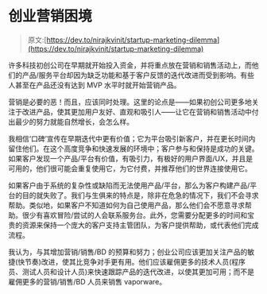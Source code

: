 # 创业营销困境

> 原文:[https://dev.to/nirajkvinit/startup-marketing-dilemma](https://dev.to/nirajkvinit/startup-marketing-dilemma)

许多科技初创公司在早期就开始投入资金，并将重点放在营销和销售活动上，而他们的产品/服务平台却因为缺乏功能和基于客户反馈的迭代改进而受到影响。有些人甚至在产品还没有达到 MVP 水平时就开始营销产品。

营销是必要的恶！而且，应该同时处理。这里的论点是——如果初创公司更多地关注于改进产品，使其更加用户友好、直观和吸引人——让它在营销和销售活动中付出最少的努力就能自然增长，会怎么样。

我相信‘口碑’宣传在早期迭代中更有价值；它为平台吸引新客户，并在更长时间内留住他们。在这个高度竞争和快速发展的环境中；客户参与和保持是成功的关键。如果客户发现一个产品/平台有价值，有吸引力，有极好的用户界面/UX，并且是可用的，他们很可能会重复使用它，为它付费，并推荐他们的世界连接使用它。

如果客户由于系统的复杂性或缺陷而无法使用产品/平台，那么为客户构建产品/平台的目的就失败了。我们与生俱来的特点是，除非在危急的情况下，我们不会寻求帮助。类似地，如果客户不知道如何为自己使用产品，那么他们会不愿意寻求帮助。很少有喜欢冒险/尝试的人会联系服务台。此外，您需要分配更多的时间和宝贵的资源来保持一个庞大的客户支持主管团队，为客户提供帮助，或代表他们完成流程。

我认为，与其增加营销/销售/BD 的预算和努力；创业公司应该更加关注产品的敏捷(快节奏)改进，使其比竞争对手更有用。他们应该雇佣更多的技术人员(程序员、测试人员和设计人员)来快速跟踪产品的迭代改进，以使其更加可用；而不是雇佣更多的营销/销售/BD 人员来销售 vaporware。